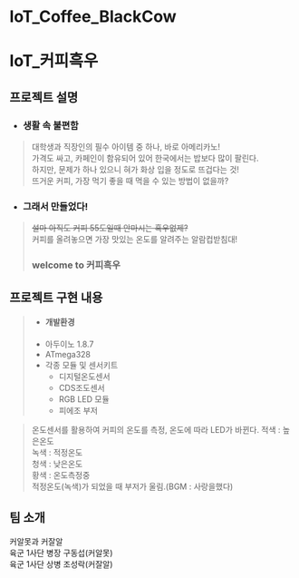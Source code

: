 # IoT_Coffee_BlackCow

# IoT_커피흑우

## 프로젝트 설명  
* ### 생활 속 불편함  
>대학생과 직장인의 필수 아이템 중 하나, 바로 아메리카노!  
>가격도 싸고, 카페인이 함유되어 있어 한국에서는 밥보다 많이 팔린다.  
>하지만, 문제가 하나 있으니 혀가 화상 입을 정도로 뜨겁다는 것!  
>뜨거운 커피, 가장 먹기 좋을 때 먹을 수 있는 방법이 없을까?  
  
* ### 그래서 만들었다!
>~~설마 아직도 커피 55도일때 안마시는 흑우없제?~~  
>커피를 올려놓으면 가장 맛있는 온도를 알려주는 알람컵받침대!  
>### welcome to **커피흑우**  
  
## 프로젝트 구현 내용  
>* #### 개발환경  
>  * 아두이노 1.8.7  
>  * ATmega328  
>  * 각종 모듈 및 센서키트  
>    * 디지털온도센서  
>    * CDS조도센서  
>    * RGB LED 모듈  
>    * 피에조 부저  
  
>온도센서를 활용하여 커피의 온도를 측정, 온도에 따라 LED가 바뀐다.
>적색 : 높은온도  
>녹색 : 적정온도  
>청색 : 낮은온도  
>황색 : 온도측정중  
>적정온도(녹색)가 되었을 때 부저가 울림.(BGM : 사랑을했다)  
  

  
## 팀 소개  
커알못과 커잘알  
육군 1사단 병장 구동섭(커알못)  
육군 1사단 상병 조성락(커잘알)
